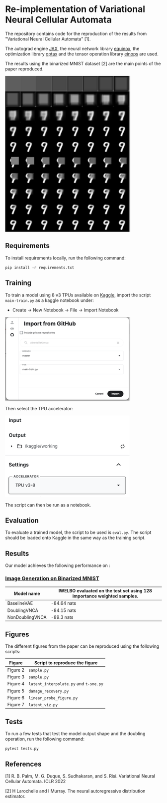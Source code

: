 # Re-implementation of Variational Neural Cellular Automata

The repository contains code for the reproduction of the results from "Variational Neural Cellular Automata" [1]. 

The autograd engine [JAX](https://github.com/google/jax), the neural network library [equinox](https://github.com/patrick-kidger/equinox), the optimization library [optax](https://github.com/deepmind/optax) and the tensor operation library [einops](https://github.com/arogozhnikov/einops) are used.

The results using the binarized MNIST dataset [2] are the main points of the paper reproduced.

<img src="./images/damage_full.png" alt="drawing" width="400"/>

## Requirements

To install requirements locally, run the following command:

```setup
pip install -r requirements.txt
```

## Training

To train a model using 8 v3 TPUs available on [Kaggle](https://www.kaggle.com/), import the script `main-train.py` as a kaggle notebook under:

+ Create -> New Notebook -> File -> Import Notebook

<img src="./images/kaggle_import.png" alt="drawing" width="400"/>

Then select the TPU accelerator:

<img src="./images/kaggle_accelerator.png" alt="drawing" width="400"/>

The script can then be run as a notebook.

## Evaluation

To evaluate a trained model, the script to be used is `eval.py`. The script should be loaded onto Kaggle in the same way as the training script.


## Results

Our model achieves the following performance on :

### [Image Generation on Binarized MNIST](https://paperswithcode.com/sota/image-generation-on-binarized-mnist)

| Model name         | IWELBO evaluated on the test set using 128 importance weighted samples. |
| --------------- |----------- |
| BaselineVAE     | -84.64 nats  |
| DoublingVNCA    | -84.15 nats  |
| NonDoublingVNCA | -89.3 nats |

<!-- 📋  Include a table of results from your paper, and link back to the leaderboard for clarity and context. If your main result is a figure, include that figure and link to the command or notebook to reproduce it.--> 

## Figures

The different figures from the paper can be reproduced using the following scripts:

| Figure         | Script to reproduce the figure |
| --------------- |----------- |
| Figure 2     | `sample.py`  |
| Figure 3    | `sample.py`  |
| Figure 4 | `latent_interpolate.py` and `t-sne.py` |
| Figure 5 | `damage_recovery.py` |
| Figure 6 | `linear_probe_figure.py` |
| Figure 7 | `latent_viz.py` |

## Tests

To run a few tests that test the model output shape and the doubling operation, run the following command:

```pytonn
pytest tests.py
```

## References


[1] R. B. Palm, M. G. Duque, S. Sudhakaran, and S. Risi. Variational Neural Cellular Automata. ICLR 2022

[2] H Larochelle and I Murray. The neural autoregressive distribution estimator.

